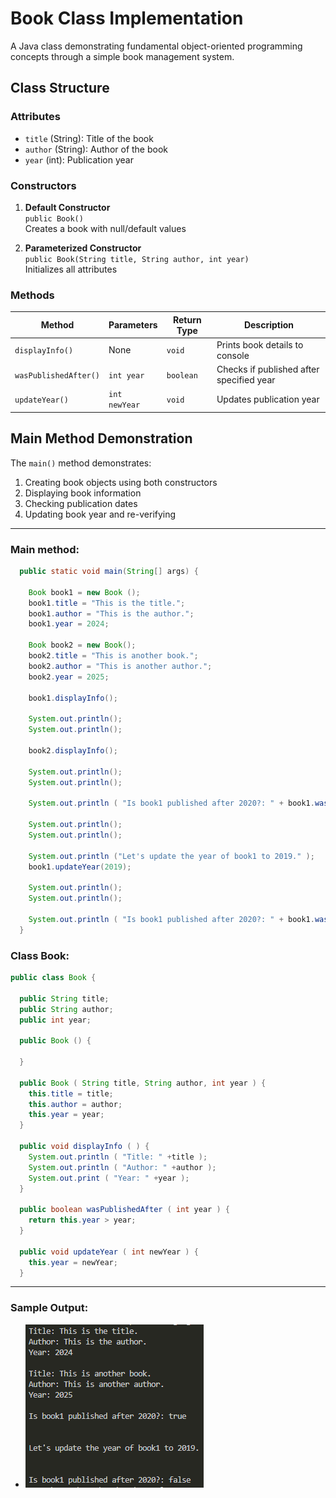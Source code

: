 
# Book Class Implementation

A Java class demonstrating fundamental object-oriented programming concepts through a simple book management system.

##  Class Structure

### Attributes
- `title` (String): Title of the book
- `author` (String): Author of the book
- `year` (int): Publication year

### Constructors
1. **Default Constructor**  
   `public Book()`  
   Creates a book with null/default values
   
2. **Parameterized Constructor**  
   `public Book(String title, String author, int year)`  
   Initializes all attributes

### Methods
| Method | Parameters | Return Type | Description |
|--------|------------|-------------|-------------|
| `displayInfo()` | None | `void` | Prints book details to console |
| `wasPublishedAfter()` | `int year` | `boolean` | Checks if published after specified year |
| `updateYear()` | `int newYear` | `void` | Updates publication year |

##  Main Method Demonstration
The `main()` method demonstrates:
1. Creating book objects using both constructors
2. Displaying book information
3. Checking publication dates
4. Updating book year and re-verifying

---
### Main method:
```java
  public static void main(String[] args) {
    
    Book book1 = new Book ();
    book1.title = "This is the title.";
    book1.author = "This is the author.";
    book1.year = 2024;

    Book book2 = new Book();
    book2.title = "This is another book.";
    book2.author = "This is another author.";
    book2.year = 2025;

    book1.displayInfo();

    System.out.println();
    System.out.println();

    book2.displayInfo();
    
    System.out.println();
    System.out.println();

    System.out.println ( "Is book1 published after 2020?: " + book1.wasPublishedAfter(2020) );

    System.out.println();
    System.out.println();

    System.out.println ("Let's update the year of book1 to 2019." );
    book1.updateYear(2019);

    System.out.println();
    System.out.println();

    System.out.println ( "Is book1 published after 2020?: " + book1.wasPublishedAfter(2020) );
  }
```
### Class Book:
```java
public class Book {

  public String title;
  public String author;
  public int year;

  public Book () {

  }

  public Book ( String title, String author, int year ) {
    this.title = title;
    this.author = author;
    this.year = year;
  }

  public void displayInfo ( ) {
    System.out.println ( "Title: " +title );
    System.out.println ( "Author: " +author );
    System.out.print ( "Year: " +year );
  }

  public boolean wasPublishedAfter ( int year ) {
    return this.year > year;
  }

  public void updateYear ( int newYear ) {
    this.year = newYear;
  }
```
---
### Sample Output:
- ![sample output](https://github.com/zoreladrean/Java-language-codes/blob/main/ActivitiesFromChatGPT/SimpleClassWithAttributes/sampleOutput.PNG)